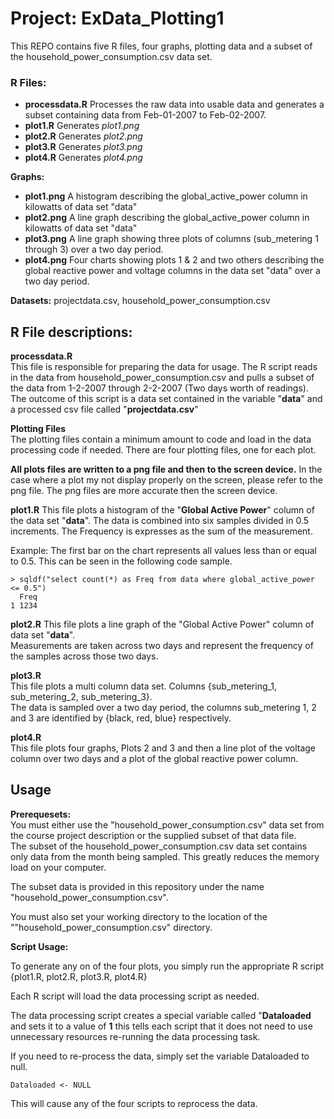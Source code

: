 Project: ExData_Plotting1
==


This REPO contains five R files, four graphs, plotting data and a subset of the household_power_consumption.csv data set.

### R Files: 
* **processdata.R** Processes the raw data into usable data and generates a subset containing data from Feb-01-2007 to Feb-02-2007. 
* **plot1.R** Generates *plot1.png* 
* **plot2.R** Generates *plot2.png* 
* **plot3.R** Generates *plot3.png*  
* **plot4.R** Generates *plot4.png*  

**Graphs:** 
* **plot1.png** A histogram describing the global_active_power column in kilowatts of data set "data"
* **plot2.png** A line graph describing the global_active_power column in kilowatts of data set "data"
* **plot3.png** A line graph showing three plots of columns (sub_metering 1 through 3) over a two day period.
* **plot4.png** Four charts showing plots 1 & 2 and two others describing the global reactive power and voltage columns in the data set "data" over a two day period. 

**Datasets:** projectdata.csv, household_power_consumption.csv

R File descriptions:
--
**processdata.R**  
This file is responsible for preparing the data for usage.  The R script reads in the data from household_power_consumption.csv and pulls a subset of the data from 1-2-2007 through 2-2-2007 (Two days worth of readings).  
The outcome of this script is a data set contained in the variable "**data**" and a processed csv file called "**projectdata.csv**"

**Plotting Files**  
The plotting files contain a minimum amount to code and load in the data processing code if needed.  There are four plotting files, one for each plot.  

**All plots files are written to a png file and then to the screen device.**
In the case where a plot my not display properly on the screen, please refer to the png file.  The png files are more accurate then the screen device.  

**plot1.R**
This file plots a histogram of the "**Global Active Power**" column of the data set "**data**".  The data is combined into six samples divided in 0.5 increments.  The Frequency is expresses as the sum of the measurement.  

Example: The first bar on the chart represents all values less than or equal to 0.5.  This can be seen in the following code sample.

```{r}
> sqldf("select count(*) as Freq from data where global_active_power <= 0.5")
  Freq
1 1234
```

**plot2.R**
This file plots a line graph of the "Global Active Power" column of data set "**data**".  
Measurements are taken across two days and represent the frequency of the samples across those two days.

**plot3.R**  
This file plots a multi column data set.  Columns {sub_metering_1, sub_metering_2, sub_metering_3}.  
The data is sampled over a two day period, the columns sub_metering 1, 2 and 3 are identified by {black, red, blue} respectively.

**plot4.R**  
This file plots four graphs, Plots 2 and 3 and then a line plot of the voltage column over two days and a plot of the global reactive power column.

Usage
---

**Prerequesets:**  
You must either use the "household_power_consumption.csv" data set from the course project description or the supplied subset of that data file.  
The subset of the household_power_consumption.csv data set contains only data from the month being sampled.  This greatly reduces the memory load on your computer.  

The subset data is provided in this repository under the name "household_power_consumption.csv". 

You must also set your working directory to the location of the ""household_power_consumption.csv" directory.

**Script Usage:**  

To generate any on of the four plots, you simply run the appropriate R script {plot1.R, plot2.R, plot3.R, plot4.R}  

Each R script will load the data processing script as needed.  

The data processing script creates a special variable called "**Dataloaded** and sets it to a value of **1**  this tells each script that it does not need to use unnecessary resources re-running the data processing task.  

If you need to re-process the data, simply set the variable Dataloaded to null.  
```{r}
Dataloaded <- NULL
```

This will cause any of the four scripts to reprocess the data.
